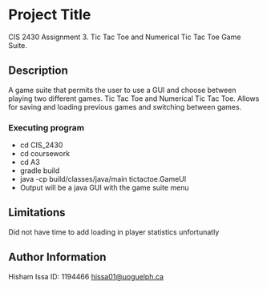 # Project Title

CIS 2430 Assignment 3. Tic Tac Toe and Numerical Tic Tac Toe Game Suite.

## Description

A game suite that permits the user to use a GUI and choose between playing
two different games. Tic Tac Toe and Numerical Tic Tac Toe. Allows for saving
and loading previous games and switching between games.

### Executing program

* cd CIS_2430
* cd coursework
* cd A3
* gradle build
* java -cp build/classes/java/main tictactoe.GameUI
* Output will be a java GUI with the game suite menu

## Limitations

Did not have time to add loading in player statistics unfortunatly

## Author Information

Hisham Issa
ID: 1194466
hissa01@uoguelph.ca




